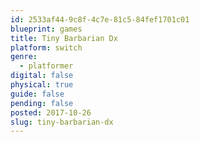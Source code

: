 ```yaml
---
id: 2533af44-9c8f-4c7e-81c5-84fef1701c01
blueprint: games
title: Tiny Barbarian Dx
platform: switch
genre:
  - platformer
digital: false
physical: true
guide: false
pending: false
posted: 2017-10-26
slug: tiny-barbarian-dx
---
```

